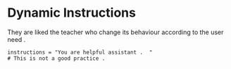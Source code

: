# Dynamic Instructions
They are liked the teacher who change its behaviour according to the user need .

```
instructions = "You are helpful assistant .  "
# This is not a good practice . 
```